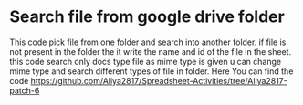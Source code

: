 # Search file from google drive folder
This code pick file from one folder and search into another folder. if file is not present in the folder the it write the name and id of the file in the sheet. this code search only docs type file as mime type is given u can change mime type and search different types of file in folder. Here You can find the code https://github.com/Aliya2817/Spreadsheet-Activities/tree/Aliya2817-patch-6
